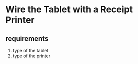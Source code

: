 # Wire the Tablet with a Receipt Printer

## requirements

1. type of the tablet
2. type of the printer

